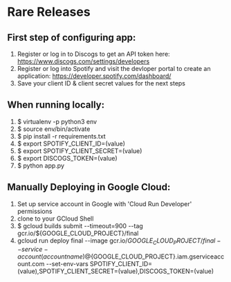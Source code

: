 # Rare Releases


## First step of configuring app:
1. Register or log in to Discogs to get an API token here: https://www.discogs.com/settings/developers
2. Register or log into Spotify and visit the devloper portal to create an application: https://developer.spotify.com/dashboard/
3. Save your client ID & client secret values for the next steps

## When running locally:

1. 	$ virtualenv -p python3 env
2. 	$ source env/bin/activate
3. 	$ pip install -r requirements.txt
4. 	$ export SPOTIFY_CLIENT_ID=(value)
5. 	$ export SPOTIFY_CLIENT_SECRET=(value)
6. 	$ export DISCOGS_TOKEN=(value)
7. 	$ python app.py

## Manually Deploying in Google Cloud:

1. Set up service account in Google with 'Cloud Run Developer' permissions
1. clone to your GCloud Shell
2. 	$ gcloud builds submit --timeout=900 --tag gcr.io/${GOOGLE_CLOUD_PROJECT}/final
3. 	 gcloud run deploy final --image gcr.io/${GOOGLE_CLOUD_PROJECT}/final --service-account (accountname)@${GOOGLE_CLOUD_PROJECT}.iam.gserviceaccount.com --set-env-vars SPOTIFY_CLIENT_ID=(value),SPOTIFY_CLIENT_SECRET=(value),DISCOGS_TOKEN=(value)
